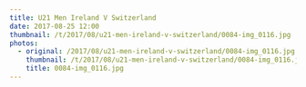 ```yaml
---
title: U21 Men Ireland V Switzerland
date: 2017-08-25 12:00
thumbnail: /t/2017/08/u21-men-ireland-v-switzerland/0084-img_0116.jpg
photos:
  - original: /2017/08/u21-men-ireland-v-switzerland/0084-img_0116.jpg
    thumbnail: /t/2017/08/u21-men-ireland-v-switzerland/0084-img_0116.jpg
    title: 0084-img_0116.jpg
---
```

